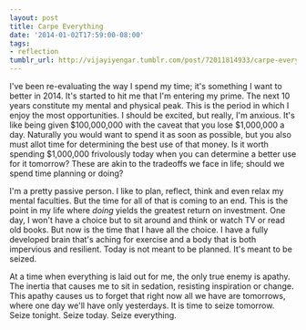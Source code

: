 ```yaml
---
layout: post
title: Carpe Everything
date: '2014-01-02T17:59:00-08:00'
tags:
- reflection
tumblr_url: http://vijayiyengar.tumblr.com/post/72011814933/carpe-everything
---
```

I've been re-evaluating the way I spend my time; it's something I want to better in 2014. It's started to hit me that I'm entering my prime. The next 10 years constitute my mental and physical peak. This is the period in which I enjoy the most opportunities. I should be excited, but really, I'm anxious. It's like being given $100,000,000 with the caveat that you lose $1,000,000 a day. Naturally you would want to spend it as soon as possible, but you also must allot time for determining the best use of that money. Is it worth spending $1,000,000 frivolously today when you can determine a better use for it tomorrow? These are akin to the tradeoffs we face in life; should we spend time planning or doing?

<!--more-->

I'm a pretty passive person. I like to plan, reflect, think and even relax my mental faculties. But the time for all of that is coming to an end. This is the point in my life where *doing* yields the greatest return on investment. One day, I won't have a choice but to sit around and think or watch TV or read old books. But now is the time that I have all the choice. I have a fully developed brain that's aching for exercise and a body that is both impervious and resilient. Today is not meant to be planned. It's meant to be seized.

At a time when everything is laid out for me, the only true enemy is apathy. The inertia that causes me to sit in sedation, resisting inspiration or change. This apathy causes us to forget that right now all we have are tomorrows, where one day we'll have only yesterdays. It is time to seize tomorrow. Seize tonight. Seize today. Seize everything.
